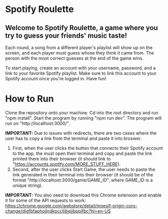 # Spotify Roulette

## Welcome to Spotify Roulette, a game where you try to guess your friends' music taste!

Each round, a song from a different player's playlist will show up on the screen, and each player must guess whose they think it came from. The person with the most correct guesses at the end of the game wins.

To start playing, create an account with your username, password, and a link to your favorite Spotify playlist. Make sure to link this account to your Spotify account once you're logged in. Have fun!


# How to Run

Clone the repository onto your machine. Cd into the root directory and run "npm install". Start the program by running "npm run dev". The program will run on "http://localhost:3000/". 


**IMPORTANT:** Due to issues with redirects, there are two cases where the user has to copy a link from the terminal and paste it into broswer. 
1. First, when the user clicks the button that connects their Spotify account to the app, the must open their terminal and copy and paste the link printed there into their browser (it should link to "https://accounts.spotify.com/MORE_STUFF_HERE). 
2. Second, after the user clicks Start Game, the user needs to paste the link generated in their terminal into their browser (it should be of the format "http://localhost:3000/game/GAME_ID", where GAME_ID is a unique string). 

**IMPORTANT:** You also need to download this Chrome extension and enable it for some of the API requests to work: https://chrome.google.com/webstore/detail/moesif-origin-cors-change/digfbfaphojjndkpccljibejjbppifbc?hl=en-US